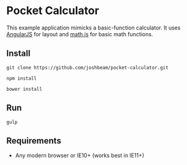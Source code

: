 # Pocket Calculator

This example application mimicks a basic-function calculator. It uses <a href="https://angularjs.org/">AngularJS</a> for layout and <a href="http://mathjs.org/">math.js</a> for basic math functions.

## Install

```
git clone https://github.com/joshbeam/pocket-calculator.git

npm install

bower install
```

## Run

```
gulp
```

## Requirements

- Any modern browser or IE10+ (works best in IE11+)